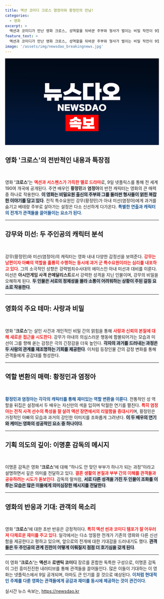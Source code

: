 ```yaml
---
title: 액션 코미디 크로스 염정아와 황정민의 만남!
categories:
  - 영화
excerpt: >
  액션과 코미디가 만난 영화 크로스, 성역할을 뒤바꾼 주부와 형사가 벌이는 비밀 작전이 9일 넷플릭스에서 공개됩니다! 황정민과 염정아의 완벽한 케미와 함께 중년 부부의 엉뚱한 로맨스를 기대해 보세요!
feature_text: >
  액션과 코미디가 만난 영화 크로스, 성역할을 뒤바꾼 주부와 형사가 벌이는 비밀 작전이 9일 넷플릭스에서 공개됩니다! 황정민과 염정아의 완벽한 케미와 함께 중년 부부의 엉뚱한 로맨스를 기대해 보세요!
image: '/assets/img/newsdao_breakingnews.jpg'
---
```


<p><img src="/assets/img/newsdao_breakingnews.jpg" alt="firstkoreanews 속보" /></p>

<h2 data-ke-size="size26">영화 '크로스'의 전반적인 내용과 특장점</h2>

<p data-ke-size="size16">&nbsp;</p>

<p>영화 <b>'크로스'</b>는 <b><span style="color: #ee2323;">액션과 서스펜스가 가득한 멜로 드라마</span></b>로, 9일 넷플릭스를 통해 전 세계 190여 개국에 공개된다. 주연 배우인 <b>황정민</b>과 <b>염정아</b>의 반전 캐릭터는 영화의 큰 매력 중 하나로 작용한다. <b><span style="background-color: #21538527;">이 영화는 비밀요원 출신의 주부와 그를 둘러싼 형사들이 얽힌 복잡한 이야기를 담고 있다</span></b>. 전직 특수요원인 강무(황정민)가 아내 미선(염정아)에게 과거를 숨기고 베테랑 주부로 살아가는 설정은 다소 신선하게 다가온다. <b><span style="color: #1a5490;">특별한 연출과 캐릭터의 전개가 관객들을 끌어들이는 요소가 된다</span></b>.</p>

<hr>

<h2 data-ke-size="size26">강무와 미선: 두 주인공의 캐릭터 분석</h2>

<p data-ke-size="size16">&nbsp;</p>

<p>강무(황정민)와 미선(염정아)의 캐릭터는 영화 내내 다양한 감정선을 보여준다. <b><span style="color: #ee2323;">강무는 남편이자 아빠의 역할을 훌륭히 수행하는 동시에 과거 군 특수요원이라는 심리를 내포하고 있다</span></b>. 그의 소극적인 성향은 강력범죄수사대의 에이스인 아내 미선과 대비를 이룬다. 미선은 <b>아시안게임 사격 은메달리스트</b>로서 강력한 성격을 지닌 인물이며, 강무의 비밀을 오해하게 된다. <b><span style="background-color: #21538527;">두 인물은 서로의 정체성을 몰라 소통이 어려워하는 상황이 주된 갈등 요소로 작용한다</span></b>.</p>

<hr>

<h2 data-ke-size="size26">영화의 주요 테마: 사랑과 비밀</h2>

<p data-ke-size="size16">&nbsp;</p>

<p>영화 <b>'크로스'</b>는 살인 사건과 개인적인 비밀 간의 얽힘을 통해 <b><span style="color: #ee2323;">사랑과 신뢰의 본질에 대해 새로운 접근을 시도한다</span></b>. 강무가 아내의 의심스러운 행동에 함몰되어가는 모습과 미선이 그를 향해 쏟는 감정은 극의 긴장감을 더욱 높인다. <b><span style="background-color: #21538527;">각자의 과거를 드러내는 과정은 두 사람의 관계를 재조명하는 기회를 제공한다</span></b>. 이처럼 등장인물 간의 감정 변화를 통해 관객들에게 공감대를 형성한다.</p>

<hr>

<h2 data-ke-size="size26">역할 변환의 매력: 황정민과 염정아</h2>

<p data-ke-size="size16">&nbsp;</p>

<p><b><span style="color: #1a5490;">황정민과 염정아는 각각의 캐릭터를 통해 재미있는 역할 변환을 이룬다</span></b>. 전통적인 성 역할을 뒤집은 설정에서 두 배우는 자신만의 색을 입히며 탁월한 연기를 펼친다. <b><span style="color: #ee2323;">특히 염정아는 전직 사격 선수의 특성을 잘 살려 액션 장면에서의 리얼함을 증대시키</span></b>며, 황정민은 가정적인 아빠의 모습과 과거의 강인한 이미지를 조화롭게 그려낸다. <b><span style="background-color: #21538527;">이 두 배우의 연기와 케미는 영화의 성공적인 요소 중 하나이다</span></b>.</p>

<hr>

<h2 data-ke-size="size26">기획 의도의 깊이: 이명훈 감독의 메시지</h2>

<p data-ke-size="size16">&nbsp;</p>

<p>이명훈 감독은 영화 <b>'크로스'</b>에 대해 “하나도 안 맞던 부부가 하나가 되는 과정”이라고 설명하면서 깊은 의미를 전달하고 있다. <b><span style="color: #ee2323;">결혼 생활의 본질과 부부 간의 이해를 관객들과 공유하려는 시도가 돋보인다</span></b>. 감독의 말처럼, <b><span style="background-color: #21538527;">서로 다른 성격을 가진 두 인물이 조화를 이루는 모습은 많은 이들에게 의미심장한 메시지를 전달한다</span></b>.</p>

<hr>

<h2 data-ke-size="size26">영화의 반응과 기대: 관객의 목소리</h2>

<p data-ke-size="size16">&nbsp;</p>

<p>영화 <b>'크로스'</b>에 대한 초반 반응은 긍정적이다. <b><span style="color: #ee2323;">특히 액션 씬과 코미디 템포가 잘 어우러져 다채로운 재미를 주고 있다</span></b>. 일각에서는 다소 엉뚱한 전개가 기존의 영화와 다른 신선함을 제공한다고 평하고 있으며, 앞으로의 전개에 대한 기대감을 드러내기도 했다. <b><span style="background-color: #21538527;">관객들은 두 주인공의 관계 진전이 어떻게 이뤄질지 점점 더 호기심을 갖게 된다</span></b>.</p>

<hr>

<p>이 영화 <b>'크로스'</b>는 <b>액션</b>과 <b>로맨틱 코미디</b> 장르를 혼합한 독특한 구성으로, 이명훈 감독이 그린 흥미진진한 내러티브를 통해 관객들을 끌어들인다. 많은 이들이 기대하는 이 영화는 넷플릭스에서 9일 공개되며, 아마도 큰 인기를 끌 것으로 예상된다. <b><span style="color: #1a5490;">이처럼 현대적인 주제를 다룬 영화는 관객들에게 공감과 재미를 동시에 제공하는 것이 관건이다</span></b>.</p>
실시간 뉴스 속보는, <a href="https://newsdao.kr" rel="dofollow">https://newsdao.kr</a>


